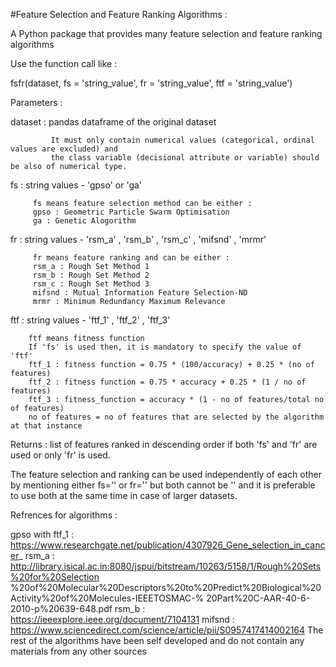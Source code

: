 #Feature Selection and Feature Ranking Algorithms :


A Python package that provides many feature selection and feature ranking algorithms


Use the function call like :


fsfr(dataset, fs = 'string_value', fr = 'string_value', ftf = 'string_value')


Parameters :

dataset  :   pandas dataframe of the original dataset

             It must only contain numerical values (categorical, ordinal values are excluded) and 
             the class variable (decisional attribute or variable) should be also of numerical type.


fs    :  string values - 'gpso' or 'ga' 

         fs means feature selection method can be either :
         gpso : Geometric Particle Swarm Optimisation
         ga : Genetic Alogorithm


fr    :  string values - 'rsm_a' , 'rsm_b' , 'rsm_c' , 'mifsnd' , 'mrmr'

         fr means feature ranking and can be either :
         rsm_a : Rough Set Method 1
         rsm_b : Rough Set Method 2
         rsm_c : Rough Set Method 3
         mifsnd : Mutual Information Feature Selection-ND
         mrmr : Minimum Redundancy Maximum Relevance


ftf   :   string values - 'ftf_1' , 'ftf_2' , 'ftf_3'

        ftf means fitness function
        If 'fs' is used then, it is mandatory to specify the value of 'ftf'
        ftf_1 : fitness function = 0.75 * (100/accuracy) + 0.25 * (no of features)
        ftf_2 : fitness function = 0.75 * accuracy + 0.25 * (1 / no of features)
        ftf_3 : fitness_function = accuracy * (1 - no of features/total no of features)
        no of features = no of features that are selected by the algorithm at that instance



Returns : list of features ranked in descending order if both 'fs' and 'fr' are used or only 'fr' is used.

 
The feature selection and ranking can be used independently of each other by mentioning either fs='' or fr='' 
but both cannot be '' and it is preferable to use both at the same time in case of larger datasets.



Refrences for algorithms :

gpso with ftf_1 : https://www.researchgate.net/publication/4307926_Gene_selection_in_cancer_
rsm_a : http://library.isical.ac.in:8080/jspui/bitstream/10263/5158/1/Rough%20Sets%20for%20Selection
%20of%20Molecular%20Descriptors%20to%20Predict%20Biological%20Activity%20of%20Molecules-IEEETOSMAC-%
20Part%20C-AAR-40-6-2010-p%20639-648.pdf
rsm_b : https://ieeexplore.ieee.org/document/7104131 
mifsnd : https://www.sciencedirect.com/science/article/pii/S0957417414002164
The rest of the algorithms have been self developed and do not contain any materials from any other sources
